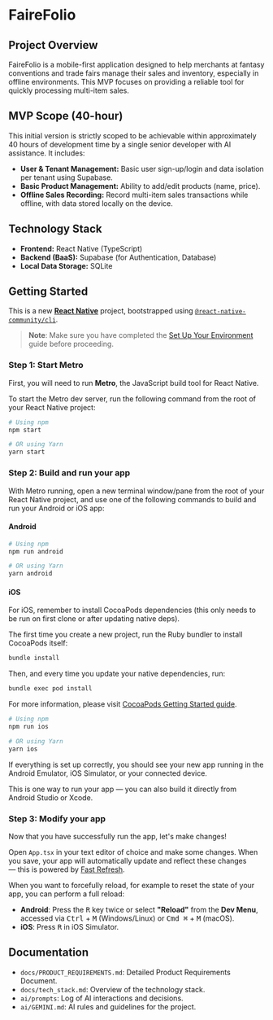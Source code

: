 # FaireFolio

## Project Overview

FaireFolio is a mobile-first application designed to help merchants at fantasy conventions and trade fairs manage their sales and inventory, especially in offline environments. This MVP focuses on providing a reliable tool for quickly processing multi-item sales.

## MVP Scope (40-hour)

This initial version is strictly scoped to be achievable within approximately 40 hours of development time by a single senior developer with AI assistance. It includes:

*   **User & Tenant Management:** Basic user sign-up/login and data isolation per tenant using Supabase.
*   **Basic Product Management:** Ability to add/edit products (name, price).
*   **Offline Sales Recording:** Record multi-item sales transactions while offline, with data stored locally on the device.

## Technology Stack

*   **Frontend:** React Native (TypeScript)
*   **Backend (BaaS):** Supabase (for Authentication, Database)
*   **Local Data Storage:** SQLite

## Getting Started

This is a new [**React Native**](https://reactnative.dev) project, bootstrapped using [`@react-native-community/cli`](https://github.com/react-native-community/cli).

> **Note**: Make sure you have completed the [Set Up Your Environment](https://reactnative.dev/docs/set-up-your-environment) guide before proceeding.

### Step 1: Start Metro

First, you will need to run **Metro**, the JavaScript build tool for React Native.

To start the Metro dev server, run the following command from the root of your React Native project:

```sh
# Using npm
npm start

# OR using Yarn
yarn start
```

### Step 2: Build and run your app

With Metro running, open a new terminal window/pane from the root of your React Native project, and use one of the following commands to build and run your Android or iOS app:

#### Android

```sh
# Using npm
npm run android

# OR using Yarn
yarn android
```

#### iOS

For iOS, remember to install CocoaPods dependencies (this only needs to be run on first clone or after updating native deps).

The first time you create a new project, run the Ruby bundler to install CocoaPods itself:

```sh
bundle install
```

Then, and every time you update your native dependencies, run:

```sh
bundle exec pod install
```

For more information, please visit [CocoaPods Getting Started guide](https://guides.cocoapods.org/using/getting-started.html).

```sh
# Using npm
npm run ios

# OR using Yarn
yarn ios
```

If everything is set up correctly, you should see your new app running in the Android Emulator, iOS Simulator, or your connected device.

This is one way to run your app — you can also build it directly from Android Studio or Xcode.

### Step 3: Modify your app

Now that you have successfully run the app, let's make changes!

Open `App.tsx` in your text editor of choice and make some changes. When you save, your app will automatically update and reflect these changes — this is powered by [Fast Refresh](https://reactnative.dev/docs/fast-refresh).

When you want to forcefully reload, for example to reset the state of your app, you can perform a full reload:

- **Android**: Press the <kbd>R</kbd> key twice or select **"Reload"** from the **Dev Menu**, accessed via <kbd>Ctrl</kbd> + <kbd>M</kbd> (Windows/Linux) or <kbd>Cmd ⌘</kbd> + <kbd>M</kbd> (macOS).
- **iOS**: Press <kbd>R</kbd> in iOS Simulator.

## Documentation

*   `docs/PRODUCT_REQUIREMENTS.md`: Detailed Product Requirements Document.
*   `docs/tech_stack.md`: Overview of the technology stack.
*   `ai/prompts`: Log of AI interactions and decisions.
*   `ai/GEMINI.md`: AI rules and guidelines for the project.